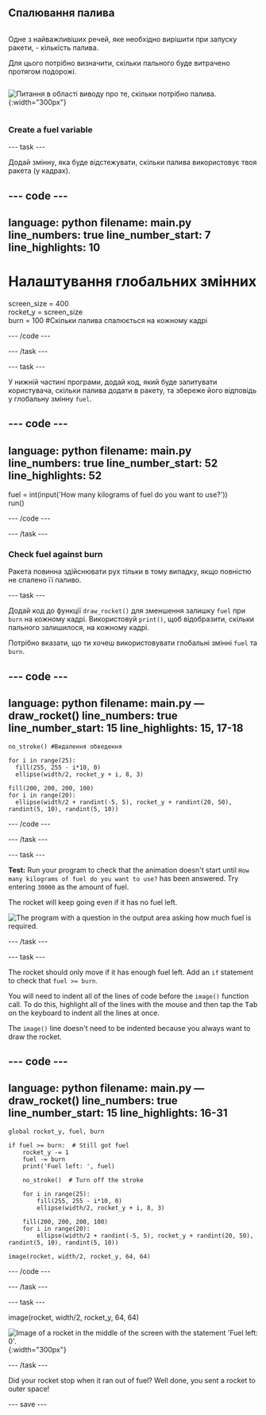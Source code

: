 ## Спалювання палива

<div style="display: flex; flex-wrap: wrap">
<div style="flex-basis: 200px; flex-grow: 1; margin-right: 15px;">

Одне з найважливіших речей, яке необхідно вирішити при запуску ракети, - кількість палива. 

Для цього потрібно визначити, скільки пального буде витрачено протягом подорожі.
</div>

![Питання в області виводу про те, скільки потрібно палива.](images/burn_question_full.png){:width="300px"}

</div>

### Create a fuel variable

--- task ---

Додай змінну, яка буде відстежувати, скільки палива використовує твоя ракета (у кадрах).

--- code ---
---
language: python filename: main.py line_numbers: true line_number_start: 7
line_highlights: 10
---

# Налаштування глобальних змінних
screen_size = 400   
rocket_y = screen_size  
burn = 100 #Скільки палива спалюється на кожному кадрі

--- /code ---

--- /task ---


--- task ---

У нижній частині програми, додай код, який буде запитувати користувача, скільки палива додати в ракету, та збереже його відповідь у глобальну змінну `fuel`.

--- code ---
---
language: python filename: main.py line_numbers: true line_number_start: 52
line_highlights: 52
---

fuel = int(input('How many kilograms of fuel do you want to use?'))   
run()

--- /code ---

--- /task ---

### Check fuel against burn

Ракета повинна здійснювати рух тільки в тому випадку, якщо повністю не спалено її паливо.

--- task ---

Додай код до функції `draw_rocket()` для зменшення залишку `fuel` при `burn` на кожному кадрі. Використовуй `print()`, щоб відобразити, скільки пального залишилося, на кожному кадрі.

Потрібно вказати, що ти хочеш використовувати глобальні змінні `fuel` та `burn`.

--- code ---
---
language: python filename: main.py — draw_rocket() line_numbers: true line_number_start: 15
line_highlights: 15, 17-18
---

    no_stroke() #Видалення обведення   
    
    for i in range(25):   
      fill(255, 255 - i*10, 0)   
      ellipse(width/2, rocket_y + i, 8, 3)    
    
    fill(200, 200, 200, 100)   
    for i in range(20):   
      ellipse(width/2 + randint(-5, 5), rocket_y + randint(20, 50), randint(5, 10), randint(5, 10))

--- /code ---

--- /task ---

--- task ---

**Test:** Run your program to check that the animation doesn't start until `How many kilograms of fuel do you want to use?` has been answered. Try entering `30000` as the amount of fuel.

The rocket will keep going even if it has no fuel left.

![The program with a question in the output area asking how much fuel is required.](images/burn_question.png)

--- /task ---

--- task ---

The rocket should only move if it has enough fuel left. Add an `if` statement to check that `fuel >= burn`.

You will need to indent all of the lines of code before the `image()` function call. To do this, highlight all of the lines with the mouse and then tap the <kbd>Tab</kbd> on the keyboard to indent all the lines at once.

The `image()` line doesn't need to be indented because you always want to draw the rocket.

--- code ---
---
language: python filename: main.py — draw_rocket() line_numbers: true line_number_start: 15
line_highlights: 16-31
---

    global rocket_y, fuel, burn  
    
    if fuel >= burn:  # Still got fuel   
        rocket_y -= 1   
        fuel -= burn   
        print('Fuel left: ', fuel)   
    
        no_stroke()  # Turn off the stroke   
    
        for i in range(25):   
            fill(255, 255 - i*10, 0)   
            ellipse(width/2, rocket_y + i, 8, 3)    
    
        fill(200, 200, 200, 100)   
        for i in range(20):   
            ellipse(width/2 + randint(-5, 5), rocket_y + randint(20, 50), randint(5, 10), randint(5, 10))   
    
    image(rocket, width/2, rocket_y, 64, 64)

--- /code ---

--- /task ---

--- task ---

image(rocket, width/2, rocket_y, 64, 64)

![Image of a rocket in the middle of the screen with the statement 'Fuel left: 0'.](images/burn_empty.png){:width="300px"}

--- /task ---

Did your rocket stop when it ran out of fuel? Well done, you sent a rocket to outer space!

--- save ---

